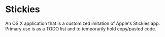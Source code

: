 # Stickies
An OS X application that is a customized imitation of Apple's Stickies app. Primary use is as a TODO list and to temporarily hold copy/pasted code.
